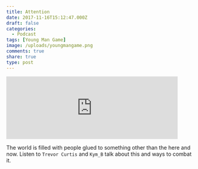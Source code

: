 ```yaml
---
title: Attention
date: 2017-11-16T15:12:47.000Z
draft: false
categories:
  - Podcast
tags: [Young Man Game]
image: /uploads/youngmangame.png
comments: true
share: true
type: post
---
```

<iframe width="90%" height="166" scrolling="no" frameborder="no" allow="autoplay" src="https://w.soundcloud.com/player/?url=https%3A//api.soundcloud.com/tracks/358031738&color=%23ff5500&auto_play=false&hide_related=false&show_comments=true&show_user=true&show_reposts=false&show_teaser=true"></iframe>

<br/>

The world is filled with people glued to something other than the here and now. Listen to `Trevor Curtis` and `Kym_B` talk about this and ways to combat it.
